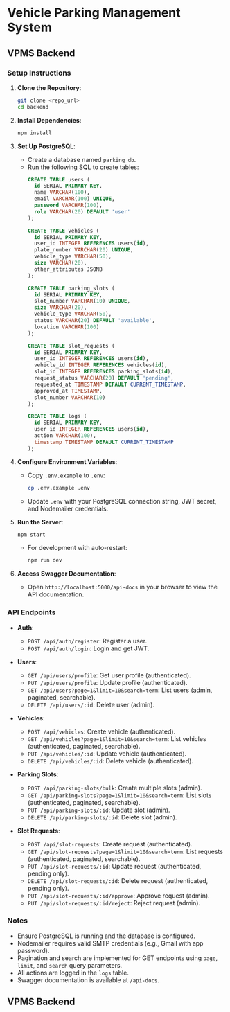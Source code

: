 # Vehicle Parking Management System

## VPMS Backend

### Setup Instructions

1. **Clone the Repository**:
   ```bash
   git clone <repo_url>
   cd backend
   ```

2. **Install Dependencies**:
   ```bash
   npm install
   ```

3. **Set Up PostgreSQL**:
   - Create a database named `parking_db`.
   - Run the following SQL to create tables:
     ```sql
     CREATE TABLE users (
       id SERIAL PRIMARY KEY,
       name VARCHAR(100),
       email VARCHAR(100) UNIQUE,
       password VARCHAR(100),
       role VARCHAR(20) DEFAULT 'user'
     );

     CREATE TABLE vehicles (
       id SERIAL PRIMARY KEY,
       user_id INTEGER REFERENCES users(id),
       plate_number VARCHAR(20) UNIQUE,
       vehicle_type VARCHAR(50),
       size VARCHAR(20),
       other_attributes JSONB
     );

     CREATE TABLE parking_slots (
       id SERIAL PRIMARY KEY,
       slot_number VARCHAR(10) UNIQUE,
       size VARCHAR(20),
       vehicle_type VARCHAR(50),
       status VARCHAR(20) DEFAULT 'available',
       location VARCHAR(100)
     );

     CREATE TABLE slot_requests (
       id SERIAL PRIMARY KEY,
       user_id INTEGER REFERENCES users(id),
       vehicle_id INTEGER REFERENCES vehicles(id),
       slot_id INTEGER REFERENCES parking_slots(id),
       request_status VARCHAR(20) DEFAULT 'pending',
       requested_at TIMESTAMP DEFAULT CURRENT_TIMESTAMP,
       approved_at TIMESTAMP,
       slot_number VARCHAR(10)
     );

     CREATE TABLE logs (
       id SERIAL PRIMARY KEY,
       user_id INTEGER REFERENCES users(id),
       action VARCHAR(100),
       timestamp TIMESTAMP DEFAULT CURRENT_TIMESTAMP
     );
     ```

4. **Configure Environment Variables**:
   - Copy `.env.example` to `.env`:
     ```bash
     cp .env.example .env
     ```
   - Update `.env` with your PostgreSQL connection string, JWT secret, and Nodemailer credentials.

5. **Run the Server**:
   ```bash
   npm start
   ```
   - For development with auto-restart:
     ```bash
     npm run dev
     ```

6. **Access Swagger Documentation**:
   - Open `http://localhost:5000/api-docs` in your browser to view the API documentation.

### API Endpoints

- **Auth**:
  - `POST /api/auth/register`: Register a user.
  - `POST /api/auth/login`: Login and get JWT.

- **Users**:
  - `GET /api/users/profile`: Get user profile (authenticated).
  - `PUT /api/users/profile`: Update profile (authenticated).
  - `GET /api/users?page=1&limit=10&search=term`: List users (admin, paginated, searchable).
  - `DELETE /api/users/:id`: Delete user (admin).

- **Vehicles**:
  - `POST /api/vehicles`: Create vehicle (authenticated).
  - `GET /api/vehicles?page=1&limit=10&search=term`: List vehicles (authenticated, paginated, searchable).
  - `PUT /api/vehicles/:id`: Update vehicle (authenticated).
  - `DELETE /api/vehicles/:id`: Delete vehicle (authenticated).

- **Parking Slots**:
  - `POST /api/parking-slots/bulk`: Create multiple slots (admin).
  - `GET /api/parking-slots?page=1&limit=10&search=term`: List slots (authenticated, paginated, searchable).
  - `PUT /api/parking-slots/:id`: Update slot (admin).
  - `DELETE /api/parking-slots/:id`: Delete slot (admin).

- **Slot Requests**:
  - `POST /api/slot-requests`: Create request (authenticated).
  - `GET /api/slot-requests?page=1&limit=10&search=term`: List requests (authenticated, paginated, searchable).
  - `PUT /api/slot-requests/:id`: Update request (authenticated, pending only).
  - `DELETE /api/slot-requests/:id`: Delete request (authenticated, pending only).
  - `PUT /api/slot-requests/:id/approve`: Approve request (admin).
  - `PUT /api/slot-requests/:id/reject`: Reject request (admin).

### Notes
- Ensure PostgreSQL is running and the database is configured.
- Nodemailer requires valid SMTP credentials (e.g., Gmail with app password).
- Pagination and search are implemented for GET endpoints using `page`, `limit`, and `search` query parameters.
- All actions are logged in the `logs` table.
- Swagger documentation is available at `/api-docs`.


## VPMS Backend
